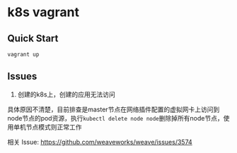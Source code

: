 # k8s vagrant

## Quick Start

```sh
vagrant up
```

## Issues

1. 创建的k8s上，创建的应用无法访问

具体原因不清楚，目前排查是master节点在网络插件配置的虚拟网卡上访问到node节点的pod资源，执行`kubectl delete node node`删除掉所有node节点，使用单机节点模式则正常工作

相关 Issue: https://github.com/weaveworks/weave/issues/3574

